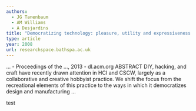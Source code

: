 ```yaml
---
authors:
  - JG Tanenbaum
  - AM Williams
  - A Desjardins
title: "Democratizing technology: pleasure, utility and expressiveness in DIY and maker practice"
type: article
year: 2008
url: researchspace.bathspa.ac.uk
---
```

… - Proceedings of the …, 2013 - dl.acm.org
ABSTRACT DIY, hacking, and craft have recently drawn attention in HCI and CSCW, largely
as a collaborative and creative hobbyist practice. We shift the focus from the recreational
elements of this practice to the ways in which it democratizes design and manufacturing …

<!-- more -->


test
